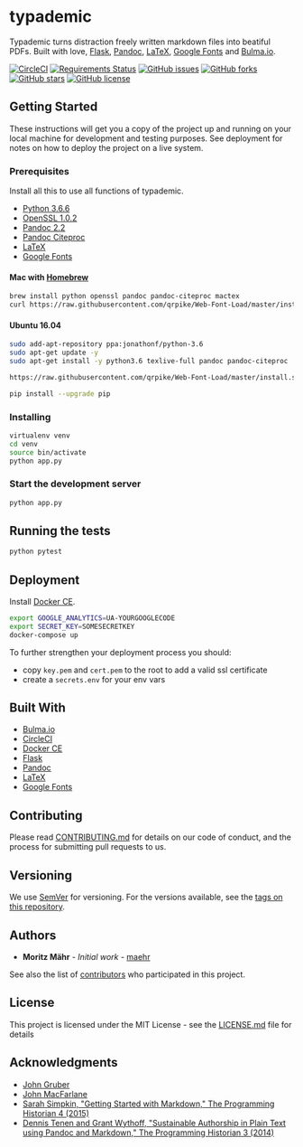 # typademic

Typademic turns distraction freely written markdown files into beatiful PDFs. Built with love, [Flask](http://flask.pocoo.org/), [Pandoc](http://pandoc.org/), [LaTeX](https://www.latex-project.org/), [Google Fonts](https://fonts.google.com/) and [Bulma.io](https://bulma.io/).

[![CircleCI](https://circleci.com/gh/maehr/typademic.svg?style=svg&circle-token=f7ea42d593cc8107242a9ebd489b025c4c33328f)](https://circleci.com/gh/maehr/typademic)
[![Requirements Status](https://requires.io/github/maehr/typademic/requirements.svg?branch=master)](https://requires.io/github/maehr/typademic/requirements/?branch=master)
[![GitHub issues](https://img.shields.io/github/issues/maehr/typademic.svg)](https://github.com/maehr/typademic/issues)
[![GitHub forks](https://img.shields.io/github/forks/maehr/typademic.svg)](https://github.com/maehr/typademic/network)
[![GitHub stars](https://img.shields.io/github/stars/maehr/typademic.svg)](https://github.com/maehr/typademic/stargazers)
[![GitHub license](https://img.shields.io/github/license/maehr/typademic.svg)](https://github.com/maehr/typademic/blob/master/LICENSE.md)

## Getting Started

These instructions will get you a copy of the project up and running on your local machine for development and testing purposes. See deployment for notes on how to deploy the project on a live system.

### Prerequisites

Install all this to use all functions of typademic.

- [Python 3.6.6](https://www.python.org/downloads/release/python-366/)
- [OpenSSL 1.0.2](https://www.openssl.org/source/)
- [Pandoc 2.2](http://pandoc.org/installing.html)
- [Pandoc Citeproc](https://github.com/jgm/pandoc-citeproc)
- [LaTeX](https://www.latex-project.org/get/)
- [Google Fonts](https://github.com/google/fonts)

#### Mac with [Homebrew](https://brew.sh/index_de)

```bash
brew install python openssl pandoc pandoc-citeproc mactex
curl https://raw.githubusercontent.com/qrpike/Web-Font-Load/master/install.sh | bash
```

#### Ubuntu 16.04

```bash
sudo add-apt-repository ppa:jonathonf/python-3.6
sudo apt-get update -y
sudo apt-get install -y python3.6 texlive-full pandoc pandoc-citeproc

https://raw.githubusercontent.com/qrpike/Web-Font-Load/master/install.sh | bash

pip install --upgrade pip
```

### Installing

```bash
virtualenv venv
cd venv
source bin/activate
python app.py
```

### Start the development server

```bash
python app.py
```

## Running the tests

```bash
python pytest
```

## Deployment

Install [Docker CE](https://www.docker.com/community-edition).

```bash
export GOOGLE_ANALYTICS=UA-YOURGOOGLECODE
export SECRET_KEY=SOMESECRETKEY
docker-compose up
```

To further strengthen your deployment process you should:

- copy `key.pem` and `cert.pem` to the root to add a valid ssl certificate
- create a `secrets.env` for your env vars

## Built With

* [Bulma.io](https://bulma.io/)
* [CircleCI](https://circleci.com)
* [Docker CE](https://www.docker.com/community-edition)
* [Flask](http://flask.pocoo.org/)
* [Pandoc](http://pandoc.org/)
* [LaTeX](https://www.latex-project.org/)
* [Google Fonts](https://fonts.google.com/)

## Contributing

Please read [CONTRIBUTING.md](CONTRIBUTING.md) for details on our code of conduct, and the process for submitting pull requests to us.

## Versioning

We use [SemVer](http://semver.org/) for versioning. For the versions available, see the [tags on this repository](https://github.com/maehr/typademic/tags).

## Authors

* **Moritz Mähr** - *Initial work* - [maehr](https://github.com/maehr)

See also the list of [contributors](https://github.com/maehr/typademic/contributors) who participated in this project.

## License

This project is licensed under the MIT License - see the [LICENSE.md](LICENSE.md) file for details

## Acknowledgments

* [John Gruber](https://daringfireball.net/projects/markdown/)
* [John MacFarlane](http://johnmacfarlane.net/)
* [Sarah Simpkin, "Getting Started with Markdown," The Programming Historian 4 (2015)](https://programminghistorian.org/en/lessons/getting-started-with-markdown)
* [Dennis Tenen and Grant Wythoff, "Sustainable Authorship in Plain Text using Pandoc and Markdown," The Programming Historian 3 (2014)](https://programminghistorian.org/en/lessons/sustainable-authorship-in-plain-text-using-pandoc-and-markdown)

